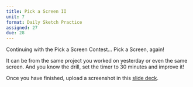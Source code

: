 ```yaml
---
title: Pick a Screen II
unit: 7
format: Daily Sketch Practice
assigned: 27
due: 28
---
```

Continuing with the Pick a Screen Contest… Pick a Screen, again!  

It can be from the same project you worked on yesterday or even the same screen. And you know the drill, set the timer to 30 minutes and improve it!


Once you have finished, upload a screenshot in this [slide deck](<https://drive.google.com/drive/folders/1Y2iqFaE7qojzthPT3v42LMgIzeX_rwPQ>).
